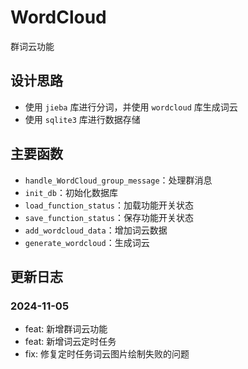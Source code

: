 # WordCloud

群词云功能

## 设计思路

- 使用 `jieba` 库进行分词，并使用 `wordcloud` 库生成词云
- 使用 `sqlite3` 库进行数据存储

## 主要函数

- `handle_WordCloud_group_message`：处理群消息
- `init_db`：初始化数据库
- `load_function_status`：加载功能开关状态
- `save_function_status`：保存功能开关状态
- `add_wordcloud_data`：增加词云数据
- `generate_wordcloud`：生成词云


## 更新日志

### 2024-11-05

- feat: 新增群词云功能
- feat: 新增词云定时任务
- fix: 修复定时任务词云图片绘制失败的问题
